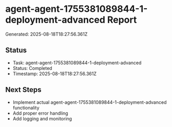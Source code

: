 # agent-agent-1755381089844-1-deployment-advanced Report

Generated: 2025-08-18T18:27:56.361Z

## Status
- Task: agent-agent-1755381089844-1-deployment-advanced
- Status: Completed
- Timestamp: 2025-08-18T18:27:56.361Z

## Next Steps
- Implement actual agent-agent-1755381089844-1-deployment-advanced functionality
- Add proper error handling
- Add logging and monitoring

